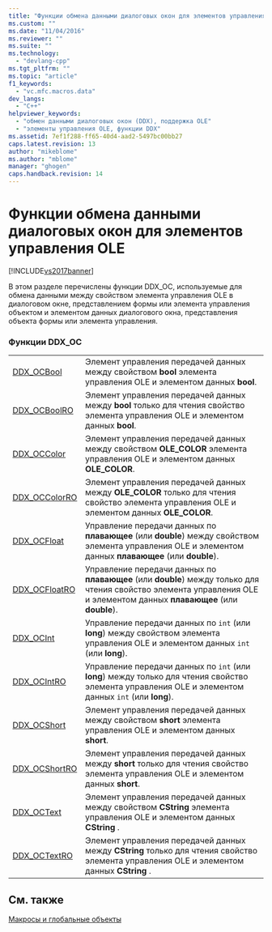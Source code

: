 ```yaml
---
title: "Функции обмена данными диалоговых окон для элементов управления OLE | Microsoft Docs"
ms.custom: ""
ms.date: "11/04/2016"
ms.reviewer: ""
ms.suite: ""
ms.technology: 
  - "devlang-cpp"
ms.tgt_pltfrm: ""
ms.topic: "article"
f1_keywords: 
  - "vc.mfc.macros.data"
dev_langs: 
  - "C++"
helpviewer_keywords: 
  - "обмен данными диалоговых окон (DDX), поддержка OLE"
  - "элементы управления OLE, функции DDX"
ms.assetid: 7ef1f288-ff65-40d4-aad2-5497bc00bb27
caps.latest.revision: 13
author: "mikeblome"
ms.author: "mblome"
manager: "ghogen"
caps.handback.revision: 14
---
```

# Функции обмена данными диалоговых окон для элементов управления OLE
[!INCLUDE[vs2017banner](../../assembler/inline/includes/vs2017banner.md)]

В этом разделе перечислены функции DDX\_OC, используемые для обмена данными между свойством элемента управления OLE в диалоговом окне, представлением формы или элемента управления объектом и элементом данных диалогового окна, представления объекта формы или элемента управления.  
  
### Функции DDX\_OC  
  
|||  
|-|-|  
|[DDX\_OCBool](../Topic/DDX_OCBool.md)|Элемент управления передачей данных между свойством **bool** элемента управления OLE и элементом данных **bool**.|  
|[DDX\_OCBoolRO](../Topic/DDX_OCBoolRO.md)|Элемент управления передачей данных между **bool** только для чтения свойство элемента управления OLE и элементом данных **bool**.|  
|[DDX\_OCColor](../Topic/DDX_OCColor.md)|Элемент управления передачей данных между свойством **OLE\_COLOR** элемента управления OLE и элементом данных **OLE\_COLOR**.|  
|[DDX\_OCColorRO](../Topic/DDX_OCColorRO.md)|Элемент управления передачей данных между **OLE\_COLOR** только для чтения свойство элемента управления OLE и элементом данных **OLE\_COLOR**.|  
|[DDX\_OCFloat](../Topic/DDX_OCFloat.md)|Управление передачи данных по **плавающее** \(или **double**\) между свойством элемента управления OLE и элементом данных **плавающее** \(или **double**\).|  
|[DDX\_OCFloatRO](../Topic/DDX_OCFloatRO.md)|Управление передачи данных по **плавающее** \(или **double**\) между только для чтения свойство элемента управления OLE и элементом данных **плавающее** \(или **double**\).|  
|[DDX\_OCInt](../Topic/DDX_OCInt.md)|Управление передачи данных по `int` \(или **long**\) между свойством элемента управления OLE и элементом данных `int` \(или **long**\).|  
|[DDX\_OCIntRO](../Topic/DDX_OCIntRO.md)|Управление передачи данных по `int` \(или **long**\) между только для чтения свойство элемента управления OLE и элементом данных `int` \(или **long**\).|  
|[DDX\_OCShort](../Topic/DDX_OCShort.md)|Элемент управления передачей данных между свойством **short** элемента управления OLE и элементом данных **short**.|  
|[DDX\_OCShortRO](../Topic/DDX_OCShortRO.md)|Элемент управления передачей данных между **short** только для чтения свойство элемента управления OLE и элементом данных **short**.|  
|[DDX\_OCText](../Topic/DDX_OCText.md)|Элемент управления передачей данных между свойством **CString**  элемента управления OLE и элементом данных **CString** .|  
|[DDX\_OCTextRO](../Topic/DDX_OCTextRO.md)|Элемент управления передачей данных между **CString**  только для чтения свойство элемента управления OLE и элементом данных **CString** .|  
  
## См. также  
 [Макросы и глобальные объекты](../../mfc/reference/mfc-macros-and-globals.md)